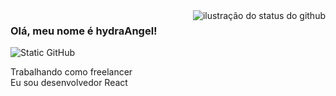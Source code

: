 <img align='right' src="https://github-readme-stats.vercel.app/api?username=hydraAngel&show_icons=true&title_color=783c00&text_color=af552e&icon_color=783c00&bg_color=f8efd4&cache_seconds=2300" alt="ilustração do status do github">

### Olá, meu nome é hydraAngel!

<img src="https://img.shields.io/static/v1?label=Overview&message=hydraAngel&color=f8efd4&style=for-the-badge&logo=GitHub" alt="Static GitHub">

<p>Trabalhando como freelancer<br/> Eu sou desenvolvedor React</p>
